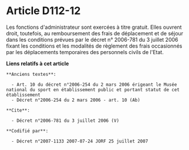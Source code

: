 # Article D112-12

Les fonctions d'administrateur sont exercées à titre gratuit. Elles ouvrent droit, toutefois, au remboursement des frais de
déplacement et de séjour dans les conditions prévues par le décret n° 2006-781 du 3 juillet 2006 fixant les conditions et les
modalités de règlement des frais occasionnés par les déplacements temporaires des personnels civils de l'Etat.

**Liens relatifs à cet article**

	**Anciens textes**:

	  - Art. 10 du décret n°2006-254 du 2 mars 2006 érigeant le Musée national du sport en établissement public et portant statut de cet établissement
	  - Décret n°2006-254 du 2 mars 2006 - art. 10 (Ab)

	**Cite**:

	  - Décret n°2006-781 du 3 juillet 2006 (V)

	**Codifié par**:

	  - Décret n°2007-1133 2007-07-24 JORF 25 juillet 2007
